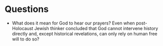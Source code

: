 # Questions
-   What does it mean for God to hear our prayers? Even when post-Holocaust Jewish thinker concluded that God cannot intervene history directly and, except historical revelations, can only rely on human free will to do so? 